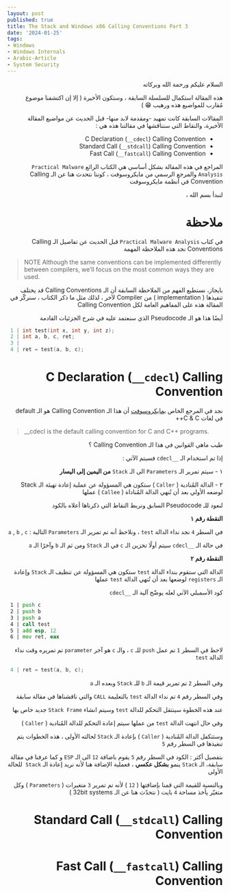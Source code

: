 ```yaml
---
layout: post
published: true
title: The Stack and Windows x86 Calling Conventions Part 3
date: '2024-01-25'
tags:
- Windows
- Windows Internals
- Arabic-Article
- System Security
---
```


<div dir="rtl" markdown="1">

السلام عليكم ورحمة الله وبركاته 

هذه المقالة استكمال للسلسلة السابقة ، وستكون الأخيرة ( إلا إن اكتشفنا موضوع مُقارب للمواضيع هذه ورهيب 😁 ) 

المقالات السابقة كانت تمهيد -ومقدمة لابد منها- قبل الحديث عن مواضيع المقالة الأخيرة، والنقاط التي سنناقشها في مقالتنا هذه هي : 
* C Declaration (`__cdecl`) Calling Convention
* Standard Call (`__stdcall`) Calling Convention
* Fast Call (`__fastcall`) Calling Convention

المراجع في هذه المقالة بشكل أساسي هي الكتاب الرائع `Practical Malware Analysis` والمرجع الرسمي من مايكروسوفت ، كوننا نتحدث هنا عن الـ Calling Convention في أنظمة مايكروسوفت 

لنبدأ بسم الله ،

# ملاحظة

في كتاب `Practical Malware Analysis` قبل الحديث عن تفاصيل الـ Calling Conventions نجد هذه الملاحظة المهمة

</div> 

> NOTE Although the same conventions can be implemented differently between compilers, we’ll focus on the most common ways they are used.



<div dir="rtl" markdown="1">
بايجاز، نستطيع الفهم من الملاحظة السابقة أن الـ Calling Conventions قد يختلف تنفيذها ( implementation ) من Compiler لآخر ، لذلك مثل ما ذكر الكتاب ، سنركّز في المقالة هذه على المفاهيم العامة لكل Calling Convention 


أيضًا هذا هو الـ Pseudocode الذي سنعتمد عليه في شرح الجزئيات القادمة 

</div> 


```c
 1 | int test(int x, int y, int z);
 2 | int a, b, c, ret;
 3 |
 4 | ret = test(a, b, c);
```

<div dir="rtl" markdown="1">

# C Declaration (`__cdecl`) Calling Convention

نجد في المرجع الخاص [بمايكروسوفت](https://learn.microsoft.com/en-us/cpp/cpp/cdecl?view=msvc-170) أن هذا الـ Calling Convention هو الـ default في لغات C & C++ 


</div> 

> __cdecl is the default calling convention for C and C++ programs.

<div dir="rtl" markdown="1">

طيب ماهي القوانين في هذا الـ Calling Convention ؟ 

إذا تم استخدام الـ `__cdecl` فسيتم الآتي : 

١ - سيتم تمرير الـ `Parameters` الى الـ `Stack` **من اليمين إلى اليسار**

٢ - الدالة المُنادية ( `Caller` ) ستكون هي المسؤولة عن عملية إعادة تهيئة الـ Stack لوضعه الأولي بعد أن تُنهي الدالة المُناداة ( `Callee` ) عملها 

لنعود للـ Pseudocode السابق ونربط النقاط التي ذكرناها أعلاه بالكود 

**النقطة رقم ١**

في السطر `4` نجد نداء الدالة `test` ، ونلاحظ أنه تم تمرير الـ `Parameters` التالية : `a` , `b` , `c`

في حالة الـ `__cdecl` سيتم أولًا تخزين الـ `c` في الـ `Stack` ومن ثم الـ `b` وآخرًا الـ `a`

**النقطة رقم ٢** 

الدالة التي ستقوم بنداء الدالة `test` ستكون هي المسؤولة عن تنظيف الـ `Stack`  وإعادة الـ `registers` لوضعها بعد أن تُنهي الدالة `test` عملها 

كود الأسمبلي الآتي لعله يوضّح آلية الـ `__cdecl`


</div>

```asm
 1 | push c
 2 | push b
 3 | push a
 4 | call test
 5 | add esp, 12
 6 | mov ret, eax
```



<div dir="rtl" markdown="1">

لاحظ في السطر `1` تم عمل `push` للـ `c` ، والـ `c` هو آخر `parameter` تم تمريره وقت نداء الدالة `test` 
</div>

```c
 4 | ret = test(a, b, c);
```

<div dir="rtl" markdown="1">

وفي السطر `2` تم تمرير قيمة الـ `b` للـ `Stack` وبعده الـ `a` 

وفي السطر رقم `4` تم نداء الدالة `test` بالتعليمة `CALL` والتي ناقشناها في مقالة سابقة 

عند هذه الخطوة سينتقل التحكم للدالة `test` وسيتم انشاء `Stack Frame` جديد خاص بها 

وفي حال انتهت الدالة `test` من عملها سيتم إعادة التحكم للدالة المُنادية ( `Caller` ) 

وستتكفل الدالة المُنادية ( `Caller` ) بإعادة الـ `Stack` لحالته الأولى ، هذه الخطوات يتم تنغيذها في السطر رقم `5`

بتفصيل أكثر : الكود في السطر رقم `5` يقوم باضافة `12` الى الـ `ESP` و كما عرفنا في مقالة سابقة، الـ `Stack` ينمو **بشكل عكسي** ، فعملية الإضافة هنا لأنه نريد إعادة الـ `Stack`  للحالة الأولى

وبالنسبة للقيمة التي قمنا بإضافتها ( `12` ) لأنه تم تمرير `3` متغيرات ( `Parameters` ) وكل متغيّر يأخذ مساحة `4` بايت ( نتحدّث هنا عن الـ 32bit systems )

# Standard Call (`__stdcall`) Calling Convention

# Fast Call (`__fastcall`) Calling Convention

</div>
